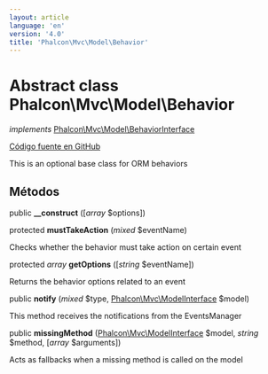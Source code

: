 ```yaml
---
layout: article
language: 'en'
version: '4.0'
title: 'Phalcon\Mvc\Model\Behavior'
---
```

# Abstract class **Phalcon\Mvc\Model\Behavior**

*implements* [Phalcon\Mvc\Model\BehaviorInterface](Phalcon_Mvc_Model_BehaviorInterface)

<a href="https://github.com/phalcon/cphalcon/tree/v4.0.0/phalcon/mvc/model/behavior.zep" class="btn btn-default btn-sm">Código fuente en GitHub</a>

This is an optional base class for ORM behaviors

## Métodos

public **__construct** ([*array* $options])

protected **mustTakeAction** (*mixed* $eventName)

Checks whether the behavior must take action on certain event

protected *array* **getOptions** ([*string* $eventName])

Returns the behavior options related to an event

public **notify** (*mixed* $type, [Phalcon\Mvc\ModelInterface](Phalcon_Mvc_ModelInterface) $model)

This method receives the notifications from the EventsManager

public **missingMethod** ([Phalcon\Mvc\ModelInterface](Phalcon_Mvc_ModelInterface) $model, *string* $method, [*array* $arguments])

Acts as fallbacks when a missing method is called on the model